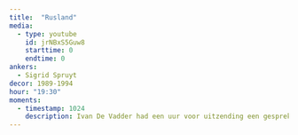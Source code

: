 ```yaml
---
title:  "Rusland"
media:
  - type: youtube
    id: jrNBxS5Guw8
    starttime: 0
    endtime: 0
ankers:
  - Sigrid Spruyt
decor: 1989-1994
hour: "19:30"
moments:
  - timestamp: 1024
    description: Ivan De Vadder had een uur voor uitzending een gesprek met Marc Van Thillo, deelnemer aan de tweede missie van de Biosfeer, een experiment om een ecologisch systeem na te bootsen. Het gesprek wordt getoond met een duplex tussen Brussel en de VS.
---
```

